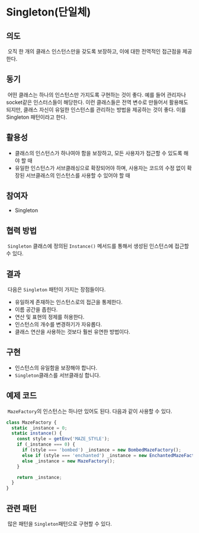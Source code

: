 # Singleton(단일체)

## 의도

&nbsp;오직 한 개의 클래스 인스턴스만을 갖도록 보장하고, 이에 대한 전역적인 접근점을 제공한다.

## 동기

&nbsp;어떤 클래스는 하나의 인스턴스만 가지도록 구현하는 것이 좋다. 예를 들어 관리자나 socket같은 인스터스들이 해당한다. 이런 클래스들은 전역 변수로 만들어서 활용해도 되지만, 클래스 자신이 유일한 인스턴스를 관리하는 방법을 제공하는 것이 좋다. 이를 Singleton 패턴이라고 한다.

## 활용성

- 클래스의 인스턴스가 하나여야 함을 보장하고, 모든 사용자가 접근할 수 있도록 해야 할 때
- 유일한 인스턴스가 서브클래싱으로 확장되어야 하며, 사용자는 코드의 수정 없이 확장된 서브클래스의 인스턴스를 사용할 수 있어야 할 때

## 참여자

- Singleton

## 협력 방법

&nbsp;`Singleton` 클래스에 정의된 `Instance()` 메서드를 통해서 생성된 인스턴스에 접근할 수 있다.

## 결과

&nbsp;다음은 `Singleton` 패턴이 가지는 장점들이다.

- 유일하게 존재하는 인스턴스로의 접근을 통제한다.
- 이름 공간을 좁힌다.
- 연산 및 표현의 정제를 허용한다.
- 인스턴스의 개수를 변경하기가 자유롭다.
- 클래스 연산을 사용하는 것보다 훨씬 유연한 방법이다.

## 구현

- 인스턴스의 유일함을 보장해야 합니다.
- `Singleton`클래스를 서브클래싱 합니다.

## 예제 코드

&nbsp;`MazeFactory`의 인스턴스는 하나만 있어도 된다. 다음과 같이 사용할 수 있다.

```javascript
class MazeFactory {
  static _instance = 0;
  static instance() {
    const style = getEnv('MAZE_STYLE');
    if (_instance === 0) {
      if (style === 'bombed') _instance = new BombedMazeFactory();
      else if (style === 'enchanted') _instance = new EnchantedMazeFactory();
      else _instance = new MazeFactory();
    }

    return _instance;
  }
}
```

## 관련 패턴

&nbsp;많은 패턴을 `Singleton`패턴으로 구현할 수 있다.
